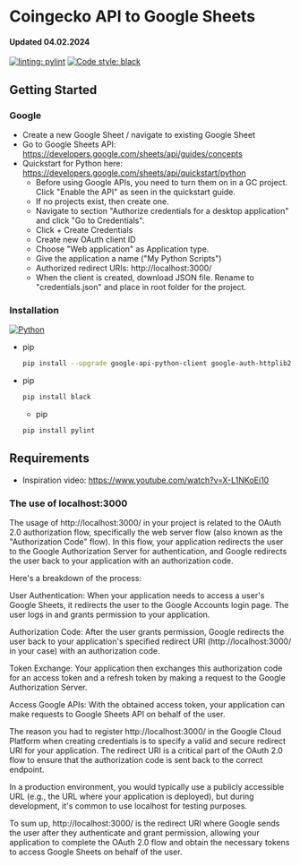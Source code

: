 # Coingecko API to Google Sheets
#### Updated 04.02.2024

[![linting: pylint](https://img.shields.io/badge/linting-pylint-yellowgreen)](https://github.com/pylint-dev/pylint) [![Code style: black](https://img.shields.io/badge/code%20style-black-000000.svg)](https://github.com/psf/black)

## Getting Started

### Google

+ Create a new Google Sheet / navigate to existing Google Sheet
+ Go to Google Sheets API: https://developers.google.com/sheets/api/guides/concepts
+ Quickstart for Python here: https://developers.google.com/sheets/api/quickstart/python
    * Before using Google APIs, you need to turn them on in a GC project. Click "Enable the API" as seen in the quickstart guide.
    * If no projects exist, then create one.
    * Navigate to section "Authorize credentials for a desktop application" and click "Go to Credentials".
    * Click + Create Credentials
    * Create new OAuth client ID
    * Choose "Web application" as Application type.
    * Give the application a name ("My Python Scripts")
    * Authorized redirect URIs: http://localhost:3000/
    * When the client is created, download JSON file. Rename to "credentials.json" and place in root folder for the project.

### Installation

[![Python][Python]][Python-url]
* pip
  ```sh
  pip install --upgrade google-api-python-client google-auth-httplib2 google-auth-oauthlib
  ```
* pip
  ```sh
  pip install black
  ```
  * pip
  ```sh
  pip install pylint
  ```





## Requirements


+ Inspiration video: https://www.youtube.com/watch?v=X-L1NKoEi10


### The use of localhost:3000

The usage of http://localhost:3000/ in your project is related to the OAuth 2.0 authorization flow, specifically the web server flow (also known as the "Authorization Code" flow). In this flow, your application redirects the user to the Google Authorization Server for authentication, and Google redirects the user back to your application with an authorization code.

Here's a breakdown of the process:

User Authentication: When your application needs to access a user's Google Sheets, it redirects the user to the Google Accounts login page. The user logs in and grants permission to your application.

Authorization Code: After the user grants permission, Google redirects the user back to your application's specified redirect URI (http://localhost:3000/ in your case) with an authorization code.

Token Exchange: Your application then exchanges this authorization code for an access token and a refresh token by making a request to the Google Authorization Server.

Access Google APIs: With the obtained access token, your application can make requests to Google Sheets API on behalf of the user.

The reason you had to register http://localhost:3000/ in the Google Cloud Platform when creating credentials is to specify a valid and secure redirect URI for your application. The redirect URI is a critical part of the OAuth 2.0 flow to ensure that the authorization code is sent back to the correct endpoint.

In a production environment, you would typically use a publicly accessible URL (e.g., the URL where your application is deployed), but during development, it's common to use localhost for testing purposes.

To sum up, http://localhost:3000/ is the redirect URI where Google sends the user after they authenticate and grant permission, allowing your application to complete the OAuth 2.0 flow and obtain the necessary tokens to access Google Sheets on behalf of the user.


<!-- MARKDOWN LINKS & IMAGES -->
<!-- https://www.markdownguide.org/basic-syntax/#reference-style-links -->
[Python]: https://img.shields.io/badge/Python-3776AB?style=for-the-badge&logo=python&logoColor=white
[Python-url]: https://www.python.org/
